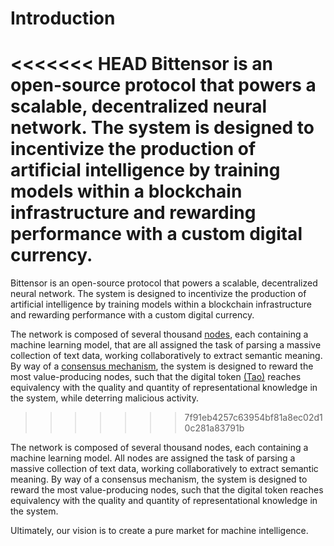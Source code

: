 # Introduction

<<<<<<< HEAD
Bittensor is an open-source protocol that powers a scalable, decentralized neural network. The system is designed to incentivize the production of artificial intelligence by training models within a blockchain infrastructure and rewarding performance with a custom digital currency. 
=======
Bittensor is an open-source protocol that powers a scalable, decentralized neural network. The system is designed to incentivize the production of artificial intelligence by training models within a blockchain infrastructure and rewarding performance with a custom digital currency.


The network is composed of several thousand [nodes](src/../Glossary.md#miner/neuron/peer/node), each containing a machine learning model, that are all assigned the task of parsing a massive collection of text data, working collaboratively to extract semantic meaning. By way of a [consensus mechanism](src/../Glossary.md#consensus-mechanism), the system is designed to reward the most value-producing nodes, such that the digital token [(Tao)](src/../Glossary.md#tao) reaches equivalency with the quality and quantity of representational knowledge in the system, while deterring malicious activity.
>>>>>>> 7f91eb4257c63954bf81a8ec02d10c281a83791b

The network is composed of several thousand nodes, each containing a machine learning model. All nodes are assigned the task of parsing a massive collection of text data, working collaboratively to extract semantic meaning. By way of a consensus mechanism, the system is designed to reward the most value-producing nodes, such that the digital token reaches equivalency with the quality and quantity of representational knowledge in the system.

Ultimately, our vision is to create a pure market for machine intelligence.
